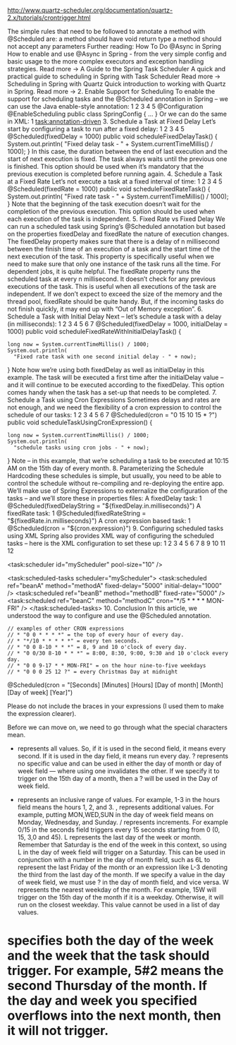 http://www.quartz-scheduler.org/documentation/quartz-2.x/tutorials/crontrigger.html

The simple rules that need to be followed to annotate a method with @Scheduled are:
a method should have void return type
a method should not accept any parameters
Further reading:
How To Do @Async in Spring
How to enable and use @Async in Spring - from the very simple config and basic usage to the more complex executors and exception handling strategies.
Read more →
A Guide to the Spring Task Scheduler
A quick and practical guide to scheduling in Spring with Task Scheduler
Read more →
Scheduling in Spring with Quartz
Quick introduction to working with Quartz in Spring.
Read more →
2. Enable Support for Scheduling
To enable the support for scheduling tasks and the @Scheduled annotation in Spring – we can use the Java enable-style annotation:
1
2
3
4
5
@Configuration
@EnableScheduling
public class SpringConfig {
    ...
}
Or we can do the same in XML:
1
<task:annotation-driven>
3. Schedule a Task at Fixed Delay
Let’s start by configuring a task to run after a fixed delay:
1
2
3
4
5
@Scheduled(fixedDelay = 1000)
public void scheduleFixedDelayTask() {
    System.out.println(
      "Fixed delay task - " + System.currentTimeMillis() / 1000);
}
In this case, the duration between the end of last execution and the start of next execution is fixed. The task always waits until the previous one is finished.
This option should be used when it’s mandatory that the previous execution is completed before running again.
4. Schedule a Task at a Fixed Rate
Let’s not execute a task at a fixed interval of time:
1
2
3
4
5
@Scheduled(fixedRate = 1000)
public void scheduleFixedRateTask() {
    System.out.println(
      "Fixed rate task - " + System.currentTimeMillis() / 1000);
}
Note that the beginning of the task execution doesn’t wait for the completion of the previous execution.
This option should be used when each execution of the task is independent.
5. Fixed Rate vs Fixed Delay
We can run a scheduled task using Spring’s @Scheduled annotation but based on the properties fixedDelay and fixedRate the nature of execution changes.
The fixedDelay property makes sure that there is a delay of n millisecond between the finish time of an execution of a task and the start time of the next execution of the task. 
This property is specifically useful when we need to make sure that only one instance of the task runs all the time. For dependent jobs, it is quite helpful.
The fixedRate property runs the scheduled task at every n millisecond. It doesn’t check for any previous executions of the task.
This is useful when all executions of the task are independent. If we don’t expect to exceed the size of the memory and the thread pool, fixedRate should be quite handy. But, if the incoming tasks do not finish quickly, it may end up with “Out of Memory exception”.
6. Schedule a Task with Initial Delay
Next – let’s schedule a task with a delay (in milliseconds):
1
2
3
4
5
6
7
@Scheduled(fixedDelay = 1000, initialDelay = 1000)
public void scheduleFixedRateWithInitialDelayTask() {
  
    long now = System.currentTimeMillis() / 1000;
    System.out.println(
      "Fixed rate task with one second initial delay - " + now);
}
Note how we’re using both fixedDelay as well as initialDelay in this example. The task will be executed a first time after the initialDelay value – and it will continue to be executed according to the fixedDelay.
This option comes handy when the task has a set-up that needs to be completed.
7. Schedule a Task using Cron Expressions
Sometimes delays and rates are not enough, and we need the flexibility of a cron expression to control the schedule of our tasks:
1
2
3
4
5
6
7
@Scheduled(cron = "0 15 10 15 * ?")
public void scheduleTaskUsingCronExpression() {
  
    long now = System.currentTimeMillis() / 1000;
    System.out.println(
      "schedule tasks using cron jobs - " + now);
}
Note – in this example, that we’re scheduling a task to be executed at 10:15 AM on the 15th day of every month.
8. Parameterizing the Schedule
Hardcoding these schedules is simple, but usually, you need to be able to control the schedule without re-compiling and re-deploying the entire app.
We’ll make use of Spring Expressions to externalize the configuration of the tasks – and we’ll store these in properties files:
A fixedDelay task:
1
@Scheduled(fixedDelayString = "${fixedDelay.in.milliseconds}")
A fixedRate task:
1
@Scheduled(fixedRateString = "${fixedRate.in.milliseconds}")
A cron expression based task:
1
@Scheduled(cron = "${cron.expression}")
9. Configuring scheduled tasks using XML
Spring also provides XML way of configuring the scheduled tasks – here is the XML configuration to set these up:
1
2
3
4
5
6
7
8
9
10
11
12
<!-- Configure the scheduler -->
<task:scheduler id="myScheduler" pool-size="10" />
 
<!-- Configure parameters -->
<task:scheduled-tasks scheduler="myScheduler">
    <task:scheduled ref="beanA" method="methodA"
      fixed-delay="5000" initial-delay="1000" />
    <task:scheduled ref="beanB" method="methodB"
      fixed-rate="5000" />
    <task:scheduled ref="beanC" method="methodC"
      cron="*/5 * * * * MON-FRI" />
</task:scheduled-tasks>
10. Conclusion
In this article, we understood the way to configure and use the @Scheduled annotation.


	// examples of other CRON expressions
	// * "0 0 * * * *" = the top of every hour of every day.
	// * "*/10 * * * * *" = every ten seconds.
	// * "0 0 8-10 * * *" = 8, 9 and 10 o'clock of every day.
	// * "0 0/30 8-10 * * *" = 8:00, 8:30, 9:00, 9:30 and 10 o'clock every day.
	// * "0 0 9-17 * * MON-FRI" = on the hour nine-to-five weekdays
	// * "0 0 0 25 12 ?" = every Christmas Day at midnight


@Scheduled(cron = "[Seconds] [Minutes] [Hours] [Day of month] [Month] [Day of week] [Year]")

Please do not include the braces in your expressions (I used them to make the expression clearer).

Before we can move on, we need to go through what the special characters mean.

* represents all values. So, if it is used in the second field, it means every second. If it is used in the day field, it means run every day.
? represents no specific value and can be used in either the day of month or day of week field — where using one invalidates the other. If we specify it to trigger on the 15th day of a month, then a ? will be used in the Day of week field.
- represents an inclusive range of values. For example, 1-3 in the hours field means the hours 1, 2, and 3.
, represents additional values. For example, putting MON,WED,SUN in the day of week field means on Monday, Wednesday, and Sunday.
/ represents increments. For example 0/15 in the seconds field triggers every 15 seconds starting from 0 (0, 15, 3,0 and 45).
L represents the last day of the week or month. Remember that Saturday is the end of the week in this context, so using L in the day of week field will trigger on a Saturday. This can be used in conjunction with a number in the day of month field, such as 6L to represent the last Friday of the month or an expression like L-3 denoting the third from the last day of the month. If we specify a value in the day of week field, we must use ? in the day of month field, and vice versa.
W represents the nearest weekday of the month. For example, 15W will trigger on the 15th day of the month if it is a weekday. Otherwise, it will run on the closest weekday. This value cannot be used in a list of day values.
# specifies both the day of the week and the week that the task should trigger. For example, 5#2 means the second Thursday of the month. If the day and week you specified overflows into the next month, then it will not trigger.
